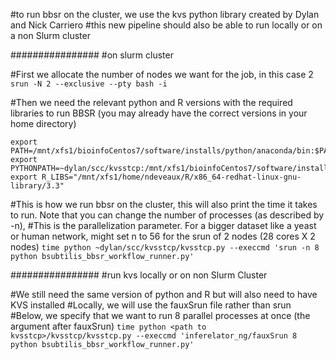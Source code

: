 
#to run bbsr on the cluster, we use the kvs python library created by Dylan and Nick Carriero
#this new pipeline should also be able to run locally or on a non Slurm cluster 

################
#on slurm cluster

#First we allocate the number of nodes we want for the job, in this case 2
`srun -N 2 --exclusive --pty bash -i`

#Then we need the relevant python and R versions with the required libraries to run BBSR (you may already have the correct versions in your home directory)
```
export PATH=/mnt/xfs1/bioinfoCentos7/software/installs/python/anaconda/bin:$PATH
export PYTHONPATH=~dylan/scc/kvsstcp:/mnt/xfs1/bioinfoCentos7/software/installs/python/anaconda/bin:$PYTHONPATH
export R_LIBS="/mnt/xfs1/home/ndeveaux/R/x86_64-redhat-linux-gnu-library/3.3" 
```

#This is how we run bbsr on the cluster, this will also print the time it takes to run. Note that you can change the number of processes (as described by -n), 
#This is the parallelization parameter. For a bigger dataset like a yeast or human network, might set n to 56 for the srun of 2 nodes (28 cores X 2 nodes)
`time python ~dylan/scc/kvsstcp/kvsstcp.py --execcmd 'srun -n 8 python bsubtilis_bbsr_workflow_runner.py'`


################
#run kvs locally or on non Slurm Cluster

#We still need the same version of python and R but will also need to have KVS installed
#Locally, we will use the fauxSrun file rather than srun
#Below, we specify that we want to run 8 parallel processes at once (the argument after fauxSrun)
`time python <path to kvsstcp>/kvsstcp/kvsstcp.py --execcmd 'inferelator_ng/fauxSrun 8 python bsubtilis_bbsr_workflow_runner.py'`
